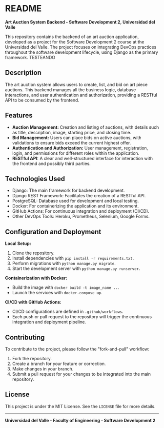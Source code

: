 # README

**Art Auction System Backend - Software Development 2, Universidad del Valle**

This repository contains the backend of an art auction application, developed as a project for the Software Development 2 course at the Universidad del Valle. The project focuses on integrating DevOps practices throughout the software development lifecycle, using Django as the primary framework.
TESTEANDO
## Description

The art auction system allows users to create, list, and bid on art piece auctions. This backend manages all the business logic, database interactions, and user authentication and authorization, providing a RESTful API to be consumed by the frontend.

## Features

- **Auction Management:** Creation and listing of auctions, with details such as title, description, image, starting price, and closing time.
- **Bid Management:** Users can place bids on active auctions, with validations to ensure bids exceed the current highest offer.
- **Authentication and Authorization:** User management, registration, login, and permissions for different roles within the application.
- **RESTful API:** A clear and well-structured interface for interaction with the frontend and possibly third parties.

## Technologies Used

- Django: The main framework for backend development.
- Django REST Framework: Facilitates the creation of a RESTful API.
- PostgreSQL: Database used for development and local testing.
- Docker: For containerizing the application and its environment.
- GitHub Actions: For continuous integration and deployment (CI/CD).
- Other DevOps Tools: Heroku, Prometheus, Selenium, Google Forms.

## Configuration and Deployment

**Local Setup:**

1. Clone the repository.
2. Install dependencies with `pip install -r requirements.txt`.
3. Perform migrations with `python manage.py migrate`.
4. Start the development server with `python manage.py runserver`.

**Containerization with Docker:**

- Build the image with `docker build -t image_name ..`.
- Launch the services with `docker-compose up`.

**CI/CD with GitHub Actions:**

- CI/CD configurations are defined in `.github/workflows`.
- Each push or pull request to the repository will trigger the continuous integration and deployment pipeline.

## Contributing

To contribute to the project, please follow the "fork-and-pull" workflow:

1. Fork the repository.
2. Create a branch for your feature or correction.
3. Make changes in your branch.
4. Submit a pull request for your changes to be integrated into the main repository.

## License

This project is under the MIT License. See the `LICENSE` file for more details.

---

**Universidad del Valle - Faculty of Engineering - Software Development 2**

